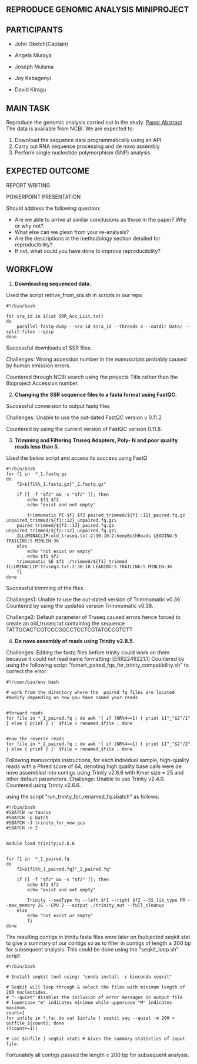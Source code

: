 ## REPRODUCE GENOMIC ANALYSIS MINIPROJECT

## PARTICIPANTS
- John Oketch(Captain)

- Angela Muraya

- Joseph Mulama

- Joy Kabagenyi

- David Kiragu

## MAIN TASK
Reproduce the genomic analysis carried out in the study. 
[Paper Abstract](https://virologyj.biomedcentral.com/articles/10.1186/s12985-018-0999-2#MOESM1)
The data is available from NCBI. We are expected to:
1. Download the sequence data programmatically using an API
2. Carry out RNA sequence processing and de novo assembly
3. Perform single nucleotide polymorphism (SNP) analysis 

## EXPECTED OUTCOME
REPORT WRITING

POWERPOINT PRESENTATION

 Should address the following question:
- Are we able to arrive at similar conclusions as those in the paper? Why or why not? 
- What else can we glean from your re-analysis?
- Are the descriptions in the methodology section detailed for reproducibility? 
- If not, what could you have done to improve reproducibility?

## **WORKFLOW**

1. **Downloading sequenced data.**

Used the script retrive_from_sra.sh in scripts in our repo

```
#!/bin/bash

for sra_id in $(cat SRR_Acc_List.txt)
do
	parallel-fastq-dump --sra-id $sra_id --threads 4 --outdir Data/ --split-files --gzip
done
```

Successful downloads of SSR files.

Challenges: Wrong accession number in the manuscripts probably caused by human emission errors.

Countered through NCBI search using the projects Title rather than the Bioproject Accession number. 

2. **Changing the SSR sequence files to a fasta format using FastQC.**

Successful conversion to output fastq files 

Challenges: Unable to use the out-dated FastQC version v 0.11.2

Countered by using the current version of FastQC version 0.11.8.

3. **Trimming and Filtering Truseq Adapters, Poly- N and poor quality reads less than 5.**

Used the below script and access its success using FastQ

```
#!/bin/bash
for f1 in  *_1.fastq.gz
do
    f2=${f1%%_1.fastq.gz}"_2.fastq.gz"
        
    if [[ -f "$f2" && -s "$f2" ]]; then 
        echo $f1 $f2    	
        echo "exist and not empty"
    	
    	trimmomatic PE $f1 $f2 paired_trimmed/${f1::12}_paired.fq.gz unpaired_trimmed/${f1::12}_unpaired.fq.gz\
	paired_trimmed/${f2::12}_paired.fq.gz unpaired_trimmed/${f2::12}_unpaired.fq.gz\
	ILLUMINACLIP:old_truseq.txt:2:30:10:2:keepBothReads LEADING:5 TRAILING:5 MINLEN:36 
    else
    	echo "not exist or empty" 
    	echo $f1 $f2
   	trimmomatic SE $f1 ./trimmed/${f1}_trimmed ILLUMINACLIP:Truseq3.txt:2:30:10 LEADING:5 TRAILING:5 MINLEN:36 
    fi
done 
```
Successful trimming of the files.

Challanges1: Unable to use the out-dated version of Trimmomatic v0.36
Countered by using the updated version Trimmomatic v0.38.

Challenge2: Default parameter of Truseq caused errors hence forced to create an old_truseq.txt containing the sequence
TATTGCACTCGTCCCGGCCTCCTCGTATGCCGTCTT
 
 4. **De novo assembly of reads using Trinity v2.8.5.**

Challenges: Editing the fastq files before trinity could work on them because it could not read name formatting: [ERR2249221.1]
Countered by using the following script "fomart_paired_fqs_for_trinity_compatibility.sh" to correct the error.

``` 
#!/user/bin/env bash

# work from the directory where the  paired fq files are located
#modify depending on how you have named your reads


#forward reads
for file in *_1_paired.fq ; do awk '{ if (NR%4==1) { print $1"_"$2"/1" } else { print } }' $file > renamed_$file ; done


#now the reverse reads
for file in *_2_paired.fq ; do awk '{ if (NR%4==1) { print $1"_"$2"/2" } else { print } }' $file > renamed_$file ; done
```


Following manuscripts instructions, for each individual sample, high-quality reads with a Phred score of 64, denoting high quality base calls were de novo assembled into contigs using Trinity v2.6.6 with Kmer size = 25 and other default parameters.
Challenge: Unable to use Trinity v2.4.0.
Countered using Trinity v2.6.6.

using the script "run_trinity_for_renamed_fq.sbatch" as follows:
``` 
#!/bin/bash
#SBATCH -w taurus
#SBATCH -p batch
#SBATCH -J trinity_for_new_qcs
#SBATCH -n 2


module load trinity/v2.6.6


for f1 in  *_1_paired.fq
do
    f2=${f1%%_1_paired.fq}"_2_paired.fq"
        
    if [[ -f "$f2" && -s "$f2" ]]; then 
        echo $f1 $f2    	
        echo "exist and not empty"
    	
    	Trinity --seqType fq --left $f1 --right $f2 --SS_lib_type FR --max_memory 2G --CPU 2 --output ./trinity_out --full_cleanup
    else
    	echo "not exist or empty" 
    	fi
done 
```
 The resulting contigs in trinity.fasta files were later on fsubjected seqkit stat to give a summary of our contigs so as to filter in contigs of length ≥ 200 bp for subsequent analysis. This could be done using the "seqkit_loop.sh" script
 ```
#!/bin/bash

# Install seqkit tool using: "conda install -c bioconda seqkit"

# Seqkit will loop through & select the files with minimum length of 200 nucleotides.
# "--quiet" disables the inclusion of error messages in output file
# lowercase "m" indicates minimum while uppercase "M" indicates maximum.
count=1
for infile in *.fa; do cat $infile | seqkit seq --quiet -m 200 > outfile_${count}; done
((count+=1)) 

# cat $infile | seqkit stats # Gives the summary statistics of input file.

```
Fortunately all contigs passed the length ≥ 200 bp for subsequent analysis.
